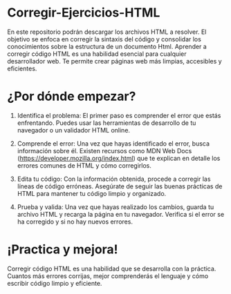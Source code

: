 # Corregir-Ejercicios-HTML
En este repositorio podrán descargar los archivos HTML a resolver. El objetivo se enfoca en corregir la sintaxis del código y consolidar los conocimientos sobre la estructura de un documento Html.
Aprender a corregir código HTML es una habilidad esencial para cualquier desarrollador web. Te permite crear páginas web más limpias, accesibles y eficientes.

# ¿Por dónde empezar?
  1. Identifica el problema: El primer paso es comprender el error que estás enfrentando. Puedes usar las herramientas de desarrollo de   tu navegador o un validador HTML online.

  2. Comprende el error: Una vez que hayas identificado el error, busca información sobre él. Existen recursos como MDN Web Docs       
  (https://developer.mozilla.org/index.html) que te explican en detalle los errores comunes de HTML y cómo corregirlos.

  3. Edita tu código: Con la información obtenida, procede a corregir las líneas de código erróneas. Asegúrate de seguir las buenas         prácticas de HTML para mantener tu código limpio y organizado.

  4. Prueba y valida: Una vez que hayas realizado los cambios, guarda tu archivo HTML y recarga la página en tu navegador. Verifica si el error se ha corregido y si no hay nuevos errores.

# ¡Practica y mejora!
Corregir código HTML es una habilidad que se desarrolla con la práctica. Cuantos más errores corrijas, mejor comprenderás el lenguaje y cómo escribir código limpio y eficiente.
